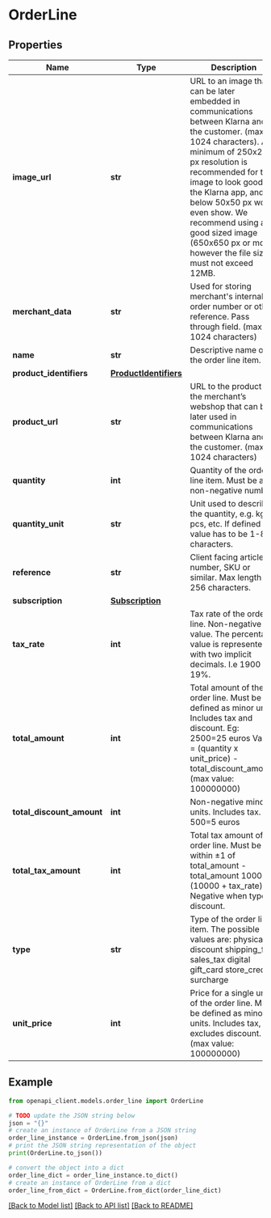 # OrderLine


## Properties

Name | Type | Description | Notes
------------ | ------------- | ------------- | -------------
**image_url** | **str** | URL to an image that can be later embedded in communications between Klarna and the customer. (max 1024 characters).  A minimum of 250x250 px resolution is recommended for the image to look good in the Klarna app, and below 50x50 px won&#39;t even show. We recommend using a good sized image (650x650 px or more), however the file size must not exceed 12MB. | [optional] 
**merchant_data** | **str** | Used for storing merchant&#39;s internal order number or other reference. Pass through field. (max 1024 characters) | [optional] 
**name** | **str** | Descriptive name of the order line item. | 
**product_identifiers** | [**ProductIdentifiers**](ProductIdentifiers.md) |  | [optional] 
**product_url** | **str** | URL to the product in the merchant’s webshop that can be later used in communications between Klarna and the customer. (max 1024 characters) | [optional] 
**quantity** | **int** | Quantity of the order line item. Must be a non-negative number. | 
**quantity_unit** | **str** | Unit used to describe the quantity, e.g. kg, pcs, etc. If defined the value has to be 1-8 characters. | [optional] 
**reference** | **str** | Client facing article number, SKU or similar. Max length is 256 characters. | [optional] 
**subscription** | [**Subscription**](Subscription.md) |  | [optional] 
**tax_rate** | **int** | Tax rate of the order line. Non-negative value. The percentage value is represented with two implicit decimals. I.e 1900 &#x3D; 19%. | [optional] 
**total_amount** | **int** | Total amount of the order line. Must be defined as minor units. Includes tax and discount. Eg: 2500&#x3D;25 euros Value &#x3D; (quantity x unit_price) - total_discount_amount.  (max value: 100000000) | 
**total_discount_amount** | **int** | Non-negative minor units. Includes tax. Eg: 500&#x3D;5 euros | [optional] 
**total_tax_amount** | **int** | Total tax amount of the order line. Must be within ±1 of total_amount - total_amount 10000 / (10000 + tax_rate). Negative when type is discount. | [optional] 
**type** | **str** | Type of the order line item. The possible values are:  physical discount shipping_fee sales_tax digital gift_card store_credit surcharge | [optional] 
**unit_price** | **int** | Price for a single unit of the order line. Must be defined as minor units. Includes tax, excludes discount. (max value: 100000000) | 

## Example

```python
from openapi_client.models.order_line import OrderLine

# TODO update the JSON string below
json = "{}"
# create an instance of OrderLine from a JSON string
order_line_instance = OrderLine.from_json(json)
# print the JSON string representation of the object
print(OrderLine.to_json())

# convert the object into a dict
order_line_dict = order_line_instance.to_dict()
# create an instance of OrderLine from a dict
order_line_from_dict = OrderLine.from_dict(order_line_dict)
```
[[Back to Model list]](../README.md#documentation-for-models) [[Back to API list]](../README.md#documentation-for-api-endpoints) [[Back to README]](../README.md)


